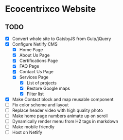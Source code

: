 # Ecocentrixco Website

## TODO
- [x] Convert whole site to GatsbyJS from Gulp/jQuery
- [x] Configure Netlify CMS
  - [x] Home Page
  - [x] About Us Page
  - [x] Certifications Page
  - [x] FAQ Page
  - [x] Contact Us Page
  - [x] Services Page
    - [x] List of projects
    - [x] Restore Google maps
    - [x] Filter list
- [x] Make Contact block and map reusable component
- [ ] Fix color scheme and layout
- [ ] Replace header video with high quality photo
- [ ] Make home page numbers animate up on scroll
- [ ] Dynamically render menu from H2 tags in markdown
- [ ] Make mobile friendly
- [ ] Host on Netlify
